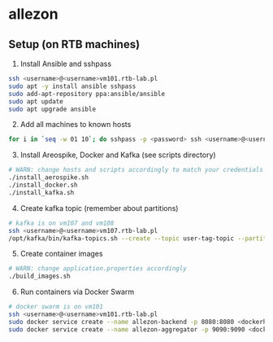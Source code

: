 # allezon

## Setup (on RTB machines)

1. Install Ansible and sshpass

```bash
ssh <username>@<username>vm101.rtb-lab.pl
sudo apt -y install ansible sshpass
sudo add-apt-repository ppa:ansible/ansible
sudo apt update
sudo apt upgrade ansible
```

2. Add all machines to known hosts

```bash
for i in `seq -w 01 10`; do sshpass -p <password> ssh <username>@<username>vm1$i.rtb-lab.pl -o StrictHostKeyChecking=no -C "/bin/true"; done
```

3. Install Areospike, Docker and Kafka (see scripts directory)

```bash
# WARN: change hosts and scripts accordingly to match your credentials
./install_aerospike.sh
./install_docker.sh
./install_kafka.sh
```

4. Create kafka topic (remember about partitions)

```bash
# kafka is on vm107 and vm108
ssh <username>@<username>vm107.rtb-lab.pl
/opt/kafka/bin/kafka-topics.sh --create --topic user-tag-topic --partitions 10 --bootstrap-server localhost:9092
```

5. Create container images

```bash
# WARN: change application.properties accordingly
./build_images.sh
```

6. Run containers via Docker Swarm

```bash
# docker swarm is on vm101
ssh <username>@<username>vm101.rtb-lab.pl
sudo docker service create --name allezon-backend -p 8080:8080 <dockerhub_username>/allezon-backend
sudo docker service create --name allezon-aggregator -p 9090:9090 <dockerhub_username>/allezon-aggregator
```

